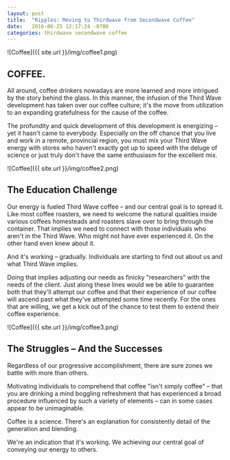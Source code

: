 ```yaml
---
layout: post
title:  "Ripples: Moving to Thirdwave from Secondwave Coffee"
date:   2016-06-25 12:17:24 -0700
categories: thirdwave secondwave coffee
---
```


![Coffee]({{ site.url }}/img/coffee1.png)

## COFFEE. ##
 

All around, coffee drinkers nowadays are more learned and more intrigued by the story behind the glass. In this manner, the infusion of the Third Wave development has taken over our coffee culture; it's the move from utilization to an expanding gratefulness for the cause of the coffee. 

The profundity and quick development of this development is energizing – yet it hasn't came to everybody. Especially on the off chance that you live and work in a remote, provincial region, you must mix your Third Wave energy with stores who haven't exactly got up to speed with the deluge of science or just truly don't have the same enthusiasm for the excellent mix. 


![Coffee]({{ site.url }}/img/coffee2.png) 

## The Education Challenge ##

Our energy is fueled Third Wave coffee – and our central goal is to spread it. Like most coffee roasters, we need to welcome the natural qualities inside various coffees homesteads and roasters slave over to bring through the container. That implies we need to connect with those individuals who aren't in the Third Wave. Who might not have ever experienced it. On the other hand even knew about it. 


And it's working – gradually. Individuals are starting to find out about us and what Third Wave implies. 

Doing that implies adjusting our needs as finicky "researchers" with the needs of the client. Just along these lines would we be able to guarantee both that they'll attempt our coffee and that their experience of our coffee will ascend past what they've attempted some time recently. For the ones that are willing, we get a kick out of the chance to test them to extend their coffee experience. 

![Coffee]({{ site.url }}/img/coffee3.png) 
## The Struggles – And the Successes ##

Regardless of our progressive accomplishment, there are sure zones we battle with more than others. 

Motivating individuals to comprehend that coffee "isn't simply coffee" – that you are drinking a mind boggling refreshment that has experienced a broad procedure influenced by such a variety of elements – can in some cases appear to be unimaginable. 


Coffee is a science. There's an explanation for consistently detail of the generation and blending. 


We're an indication that it's working. We achieving our central goal of conveying our energy to others.